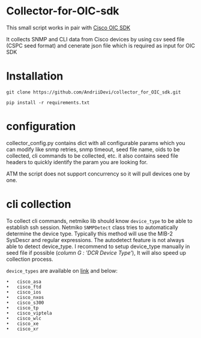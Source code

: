 # Collector-for-OIC-sdk
This small script works in pair with [Cisco OIC SDK](https://software.cisco.com/download/home/286329931/type/286330359/release/2.0)

It collects SNMP and CLI data from Cisco devices by using csv seed file (CSPC seed format) and cenerate json file which is required as input for OIC SDK

# Installation
```
git clone https://github.com/AndriiDevi/collector_for_OIC_sdk.git

pip install -r requirements.txt
```

# configuration

collector_config.py contains dict with all configurable params which you can modify like snmp retries, snmp timeout, seed file name, oids to be collected, cli commands to be collected, etc. it also contains seed file headers to quickly identify the param you are looking for.

ATM the script does not support concurrency so it will pull devices one by one.

# cli collection
To collect cli commands, netmiko lib should know `device_type` to be able to establish ssh session. Netmiko `SNMPDetect` class tries to automatically determine the device type. Typically this method will use the MIB-2 SysDescr and regular expressions. The autodetect feature is not always able to detect device_type. I recommend to setup device_type manually in seed file if possible (*column G : 'DCR Device Type'*), It will also speed up collection process.

`device_types` are available on [link](https://github.com/ktbyers/netmiko/blob/develop/PLATFORMS.md) and below:
```
•	cisco_asa
•	cisco_ftd
•	cisco_ios
•	cisco_nxos
•	cisco_s300
•	cisco_tp
•	cisco_viptela
•	cisco_wlc
•	cisco_xe
•	cisco_xr
```


